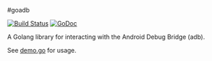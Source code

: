 #goadb

[![Build Status](https://travis-ci.org/zach-klippenstein/goadb.svg?branch=master)](https://travis-ci.org/zach-klippenstein/goadb)
[![GoDoc](https://godoc.org/github.com/kottle/goadb?status.svg)](https://godoc.org/github.com/kottle/goadb)

A Golang library for interacting with the Android Debug Bridge (adb).

See [demo.go](cmd/demo/demo.go) for usage.
